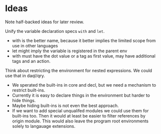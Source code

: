 
Ideas
=====

Note half-backed ideas for later review.


Unify the variable declaration specs `with` and `let`.
 * with is the better name, because it better implies the limited scope from use in other languages
 * let might imply the variable is registered in the parent env
 * with must have the dot value or a tag as first value, may have additional tags and an action.


Think about restricting the environment for nested expressions. We could use that in daql/qry.
 * We sperated the built-ins in core and decl, but we need a mechanism to restrict built-ins.
 * Currently it is easy to declare things in the environment but harder to hide things.
 * Maybe hiding built-ins is not even the best approach.
 * If we want to add special unqualifed modules we could use them for built-ins too. Then it would
   at least be easier to filter references by origin module. This would also leave the program root
   environments solely to langauage extensions.


